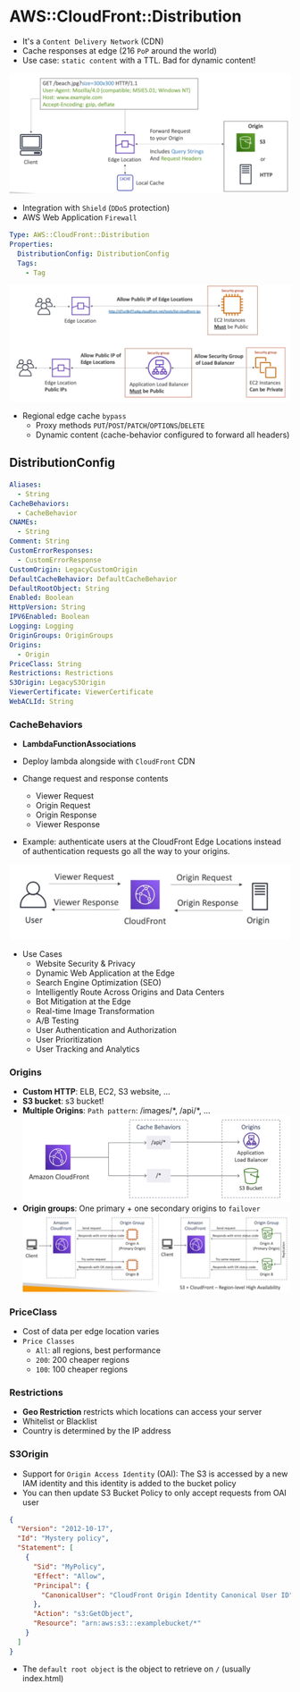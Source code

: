 # AWS::CloudFront::Distribution

- It's a `Content Delivery Network` (CDN)
- Cache responses at edge (216 `PoP` around the world)
- Use case: `static content` with a TTL. Bad for dynamic content!

![CloudFront](../../../images/cloudfront.png)

- Integration with `Shield` (`DDoS` protection)
- AWS Web Application `Firewall`

```yaml
Type: AWS::CloudFront::Distribution
Properties:
  DistributionConfig: DistributionConfig
  Tags:
    - Tag
```

![CloudFront Permissions](../../../images/cloudfront-permissions.png)

- Regional edge cache `bypass`
  - Proxy methods `PUT`/`POST`/`PATCH`/`OPTIONS`/`DELETE`
  - Dynamic content (cache-behavior configured to forward all headers)

## DistributionConfig

```yaml
Aliases:
  - String
CacheBehaviors:
  - CacheBehavior
CNAMEs:
  - String
Comment: String
CustomErrorResponses:
  - CustomErrorResponse
CustomOrigin: LegacyCustomOrigin
DefaultCacheBehavior: DefaultCacheBehavior
DefaultRootObject: String
Enabled: Boolean
HttpVersion: String
IPV6Enabled: Boolean
Logging: Logging
OriginGroups: OriginGroups
Origins:
  - Origin
PriceClass: String
Restrictions: Restrictions
S3Origin: LegacyS3Origin
ViewerCertificate: ViewerCertificate
WebACLId: String
```

### CacheBehaviors

- **LambdaFunctionAssociations**

- Deploy lambda alongside with `CloudFront` CDN
- Change request and response contents
  - Viewer Request
  - Origin Request
  - Origin Response
  - Viewer Response
- Example: authenticate users at the CloudFront Edge Locations instead of authentication requests go all the way to your origins.

![Resquest Response Change](../../../images/lambda-cloudfront.png)

- Use Cases
  - Website Security & Privacy
  - Dynamic Web Application at the Edge
  - Search Engine Optimization (SEO)
  - Intelligently Route Across Origins and Data Centers
  - Bot Mitigation at the Edge
  - Real-time Image Transformation
  - A/B Testing
  - User Authentication and Authorization
  - User Prioritization
  - User Tracking and Analytics

### Origins

- **Custom HTTP**: ELB, EC2, S3 website, ...
- **S3 bucket**: s3 bucket!
- **Multiple Origins**: `Path pattern`: /images/\*, /api/\*, ...
  ![Multiple Origins](../../../images/cloudfront-multiple-origins.png)
- **Origin groups**: One primary + one secondary origins to `failover`
  ![Origin Groups](../../../images/cloudfront-origin-groups.png)

### PriceClass

- Cost of data per edge location varies
- `Price Classes`
  - `All`: all regions, best performance
  - `200`: 200 cheaper regions
  - `100`: 100 cheaper regions

### Restrictions

- **Geo Restriction** restricts which locations can access your server
- Whitelist or Blacklist
- Country is determined by the IP address

### S3Origin

- Support for `Origin Access Identity` (OAI): The S3 is accessed by a new IAM identity and this identity is added to the bucket policy
- You can then update S3 Bucket Policy to only accept requests from OAI user

```json
{
  "Version": "2012-10-17",
  "Id": "Mystery policy",
  "Statement": [
    {
      "Sid": "MyPolicy",
      "Effect": "Allow",
      "Principal": {
        "CanonicalUser": "CloudFront Origin Identity Canonical User ID"
      },
      "Action": "s3:GetObject",
      "Resource": "arn:aws:s3:::examplebucket/*"
    }
  ]
}
```

- The `default root object` is the object to retrieve on `/` (usually index.html)
